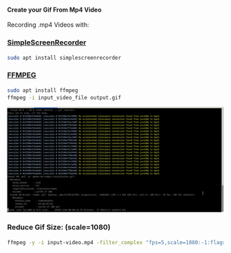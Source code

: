 #### Create your Gif From Mp4 Video

Recording .mp4 Videos with: 
### [SimpleScreenRecorder](https://en.wikipedia.org/wiki/SimpleScreenRecorder)
```bash
sudo apt install simplescreenrecorder
```

### [FFMPEG](https://ffmpeg.org/)

```bash
sudo apt install ffmpeg
ffmpeg -i input_video_file output.gif
```

<img src="https://github.com/universalbit-dev/universalbit-dev/blob/main/gif/create-gif-from-mp4.gif" width="auto"></img>


### Reduce Gif Size: (scale=1080)
```bash
ffmpeg -y -i input-video.mp4 -filter_complex "fps=5,scale=1080:-1:flags=lanczos,split[s0][s1];[s0]palettegen=max_colors=32[p];[s1][p]paletteuse=dither=bayer" out-file-name.gif
```
